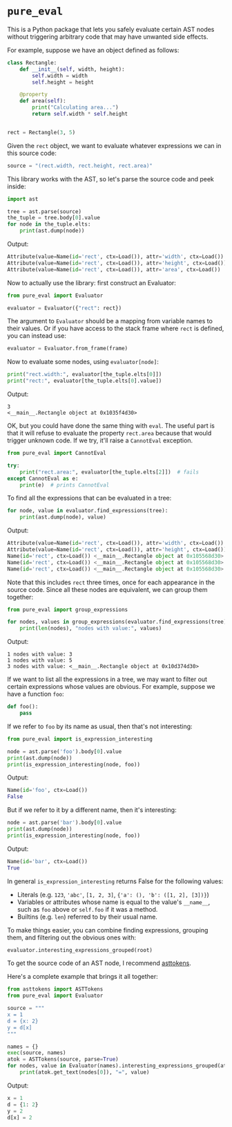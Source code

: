 # `pure_eval`

This is a Python package that lets you safely evaluate certain AST nodes without triggering arbitrary code that may have unwanted side effects.

For example, suppose we have an object defined as follows:

```python
class Rectangle:
    def __init__(self, width, height):
        self.width = width
        self.height = height

    @property
    def area(self):
        print("Calculating area...")
        return self.width * self.height


rect = Rectangle(3, 5)
```

Given the `rect` object, we want to evaluate whatever expressions we can in this source code:

```python
source = "(rect.width, rect.height, rect.area)"
```

This library works with the AST, so let's parse the source code and peek inside:

```python
import ast

tree = ast.parse(source)
the_tuple = tree.body[0].value
for node in the_tuple.elts:
    print(ast.dump(node))
```

Output:

```python
Attribute(value=Name(id='rect', ctx=Load()), attr='width', ctx=Load())
Attribute(value=Name(id='rect', ctx=Load()), attr='height', ctx=Load())
Attribute(value=Name(id='rect', ctx=Load()), attr='area', ctx=Load())
```

Now to actually use the library: first construct an Evaluator:

```python
from pure_eval import Evaluator

evaluator = Evaluator({"rect": rect})
```

The argument to `Evaluator` should be a mapping from variable names to their values. Or if you have access to the stack frame where `rect` is defined, you can instead use:

```python
evaluator = Evaluator.from_frame(frame)
```

Now to evaluate some nodes, using `evaluator[node]`:

```python
print("rect.width:", evaluator[the_tuple.elts[0]])
print("rect:", evaluator[the_tuple.elts[0].value])
```

Output:

```
3
<__main__.Rectangle object at 0x1035f4d30>
```

OK, but you could have done the same thing with `eval`. The useful part is that it will refuse to evaluate the property `rect.area` because that would trigger unknown code. If we try, it'll raise a `CannotEval` exception.

```python
from pure_eval import CannotEval

try:
    print("rect.area:", evaluator[the_tuple.elts[2]])  # fails
except CannotEval as e:
    print(e)  # prints CannotEval
```

To find all the expressions that can be evaluated in a tree:

```python
for node, value in evaluator.find_expressions(tree):
    print(ast.dump(node), value)
```

Output:

```python
Attribute(value=Name(id='rect', ctx=Load()), attr='width', ctx=Load()) 3
Attribute(value=Name(id='rect', ctx=Load()), attr='height', ctx=Load()) 5
Name(id='rect', ctx=Load()) <__main__.Rectangle object at 0x105568d30>
Name(id='rect', ctx=Load()) <__main__.Rectangle object at 0x105568d30>
Name(id='rect', ctx=Load()) <__main__.Rectangle object at 0x105568d30>
```

Note that this includes `rect` three times, once for each appearance in the source code. Since all these nodes are equivalent, we can group them together:

```python
from pure_eval import group_expressions

for nodes, values in group_expressions(evaluator.find_expressions(tree)):
    print(len(nodes), "nodes with value:", values)
```

Output:

```
1 nodes with value: 3
1 nodes with value: 5
3 nodes with value: <__main__.Rectangle object at 0x10d374d30>
```

If we want to list all the expressions in a tree, we may want to filter out certain expressions whose values are obvious. For example, suppose we have a function `foo`:

```python
def foo():
    pass
```

If we refer to `foo` by its name as usual, then that's not interesting:

```python
from pure_eval import is_expression_interesting

node = ast.parse('foo').body[0].value
print(ast.dump(node))
print(is_expression_interesting(node, foo))
```

Output:

```python
Name(id='foo', ctx=Load())
False
```

But if we refer to it by a different name, then it's interesting:

```python
node = ast.parse('bar').body[0].value
print(ast.dump(node))
print(is_expression_interesting(node, foo))
```

Output:

```python
Name(id='bar', ctx=Load())
True
```

In general `is_expression_interesting` returns False for the following values:
- Literals (e.g. `123`, `'abc'`, `[1, 2, 3]`, `{'a': (), 'b': ([1, 2], [3])}`)
- Variables or attributes whose name is equal to the value's `__name__`, such as `foo` above or `self.foo` if it was a method.
- Builtins (e.g. `len`) referred to by their usual name.

To make things easier, you can combine finding expressions, grouping them, and filtering out the obvious ones with:

```python
evaluator.interesting_expressions_grouped(root)
```

To get the source code of an AST node, I recommend [asttokens](https://github.com/gristlabs/asttokens).

Here's a complete example that brings it all together:

```python
from asttokens import ASTTokens
from pure_eval import Evaluator

source = """
x = 1
d = {x: 2}
y = d[x]
"""

names = {}
exec(source, names)
atok = ASTTokens(source, parse=True)
for nodes, value in Evaluator(names).interesting_expressions_grouped(atok.tree):
    print(atok.get_text(nodes[0]), "=", value)
```

Output:

```python
x = 1
d = {1: 2}
y = 2
d[x] = 2
```
